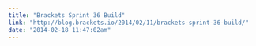 ```yaml
---
title: "Brackets Sprint 36 Build"
link: "http://blog.brackets.io/2014/02/11/brackets-sprint-36-build/"
date: "2014-02-18 11:47:02am"
---
```

